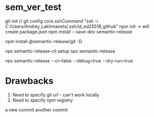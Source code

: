 # sem_ver_test

git init
// git config core.sshCommand "ssh -i C:/Users/Andrey_Lakhmanets/.ssh/id_ed25519_github"
npm init -> will create package.json
npm install --save-dev semantic-release


npm install @semantic-release/git -D


npx semantic-release-cli setup
npx semantic-release

npx semantic-release --ci=false --debug=true --dry-run=true


# Drawbacks
1. Need to specify git url - can't work locally
2. Need to specify npm registry



a new commit
another commit